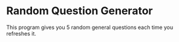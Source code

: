 # Random Question Generator
This program gives you 5 random general questions each time you refreshes it.
